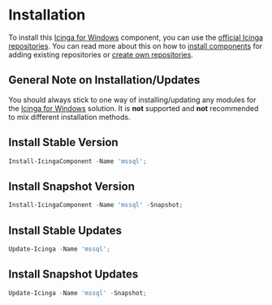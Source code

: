 # Installation

To install this [Icinga for Windows](https://icinga.com/docs/icinga-for-windows) component, you can use the [official Icinga repositories](https://packages.icinga.com/IcingaForWindows/). You can read more about this on how to [install components](https://icinga.com/docs/icinga-for-windows/latest/doc/110-Installation/20-Install-Components/) for adding existing repositories or [create own repositories](https://icinga.com/docs/icinga-for-windows/latest/doc/110-Installation/07-Create-Own-Repositories/).

## General Note on Installation/Updates

You should always stick to one way of installing/updating any modules for the [Icinga for Windows](https://icinga.com/docs/icinga-for-windows) solution. It is **not** supported and **not** recommended to mix different installation methods.

## Install Stable Version

```powershell
Install-IcingaComponent -Name 'mssql';
```

## Install Snapshot Version

```powershell
Install-IcingaComponent -Name 'mssql' -Snapshot;
```

## Install Stable Updates

```powershell
Update-Icinga -Name 'mssql';
```

## Install Snapshot Updates

```powershell
Update-Icinga -Name 'mssql' -Snapshot;
```
